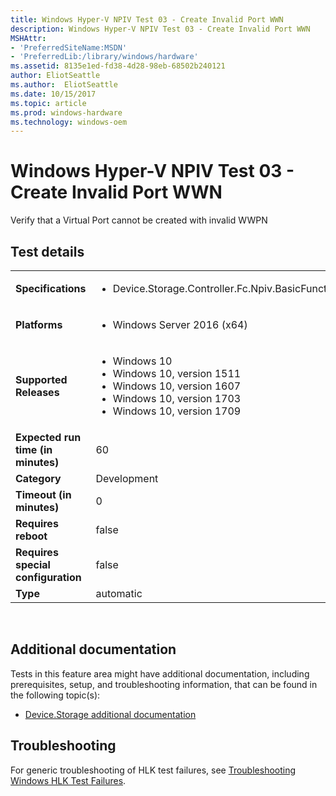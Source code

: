 ```yaml
---
title: Windows Hyper-V NPIV Test 03 - Create Invalid Port WWN
description: Windows Hyper-V NPIV Test 03 - Create Invalid Port WWN
MSHAttr:
- 'PreferredSiteName:MSDN'
- 'PreferredLib:/library/windows/hardware'
ms.assetid: 8135e1ed-fd38-4d28-98eb-68502b240121
author: EliotSeattle
ms.author:  EliotSeattle
ms.date: 10/15/2017
ms.topic: article
ms.prod: windows-hardware
ms.technology: windows-oem
---
```


# <span id="p_hlk_test.c96bb9ae-86f4-4b2c-8fc7-a58d777835ea"></span>Windows Hyper-V NPIV Test 03 - Create Invalid Port WWN


Verify that a Virtual Port cannot be created with invalid WWPN

## Test details
|||
|---|---|
| **Specifications**  | <ul><li>Device.Storage.Controller.Fc.Npiv.BasicFunction</li></ul> |  
| **Platforms**   | <ul><li>Windows Server 2016 (x64)</li></ul> |
| **Supported Releases** | <ul><li>Windows 10</li><li>Windows 10, version 1511</li><li>Windows 10, version 1607</li><li>Windows 10, version 1703</li><li>Windows 10, version 1709</li></ul> |
|**Expected run time (in minutes)**| 60 |
|**Category**| Development |
|**Timeout (in minutes)**| 0 |
|**Requires reboot**| false |
|**Requires special configuration**| false |
|**Type**| automatic |

 

## <span id="Additional_documentation"></span><span id="additional_documentation"></span><span id="ADDITIONAL_DOCUMENTATION"></span>Additional documentation


Tests in this feature area might have additional documentation, including prerequisites, setup, and troubleshooting information, that can be found in the following topic(s):

-   [Device.Storage additional documentation](device-storage-additional-documentation.md)

## <span id="Troubleshooting"></span><span id="troubleshooting"></span><span id="TROUBLESHOOTING"></span>Troubleshooting


For generic troubleshooting of HLK test failures, see [Troubleshooting Windows HLK Test Failures](..\user\troubleshooting-windows-hlk-test-failures.md).

 

 






